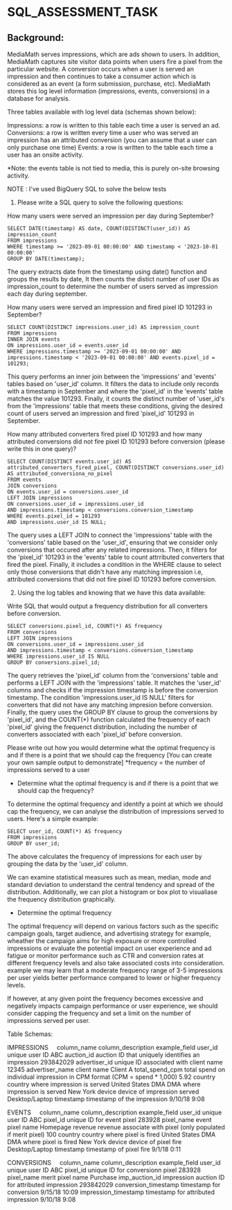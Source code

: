 # SQL_ASSESSMENT_TASK

## Background:

MediaMath serves impressions, which are ads shown to users. In addition, MediaMath captures site visitor data points when users fire a pixel from the particular website. A conversion occurs when a user is served an impression and then continues to take a consumer action which is considered as an event (a form submission, purchase, etc). MediaMath stores this log level information (impressions, events, conversions) in a database for analysis.

Three tables available with log level data (schemas shown below):

Impressions: a row is written to this table each time a user is served an ad.
Conversions: a row is written every time a user who was served an impression has an attributed conversion (you can assume that a user can only purchase one time)
Events: a row is written to the table each time a user has an onsite activity. 

*Note: the events table is not tied to media, this is purely on-site browsing activity.

NOTE : I've used BigQuery SQL to solve the below tests

1. Please write a SQL query to solve the following questions:

How many users were served an impression per day during September?

```
SELECT DATE(timestamp) AS date, COUNT(DISTINCT(user_id)) AS impression_count 
FROM impressions
WHERE timestamp >= '2023-09-01 00:00:00' AND timestamp < '2023-10-01 00:00:00'
GROUP BY DATE(timestamp);
```

The query extracts date from the timestamp using date() function and groups the results by date, It then counts the distict number of user IDs as impression_count to determine the number of users served as impression each day during september.

How many users were served an impression and fired pixel ID 101293 in September?

```
SELECT COUNT(DISTINCT impressions.user_id) AS impression_count
FROM impressions
INNER JOIN events
ON impressions.user_id = events.user_id
WHERE impressions.timestamp >= '2023-09-01 00:00:00' AND impressions.timestamp < '2023-09-01 00:00:00' AND events.pixel_id = 101293;
```

This query performs an inner join between the 'impressions' and 'events' tables based on 'user_id' column. It filters the data to include only records with a timestamp in September and where the 'pixel_id' in the 'events' table matches the value 101293. Finally, it counts the distinct number of 'user_id's from the 'impressions' table that meets these conditions, giving the desired count of users served an impression and fired 'pixel_id' 101293 in September.

How many attributed converters fired pixel ID 101293 and how many attributed conversions did not fire pixel ID 101293 before conversion (please write this in one query)?

```
SELECT COUNT(DISTINCT events.user_id) AS attributed_converters_fired_pixel, COUNT(DISTINCT conversions.user_id) AS attributed_conversiona_no_pixel 
FROM events
JOIN conversions
ON events.user_id = conversions.user_id
LEFT JOIN impressions
ON conversions.user_id = impressions.user_id
AND impressions.timestamp < conversions.conversion_timestamp
WHERE events.pixel_id = 101293
AND impressions.user_id IS NULL;
```

The query uses a LEFT JOIN to connect the 'impressions' table with the 'conversions' table based on the 'user_id', ensuring that we consider only conversions that occured after any related impressions. Then, it filters for the 'pixel_id' 101293 in the 'events' table to count attrributed converters that fired the pixel. Finally, it includes a condition in the WHERE clause to select only those conversions that didn't have any matching impression i.e, attributed conversions that did not fire pixel ID 101293 before conversion.

2. Using the log tables and knowing that we have this data available:

Write SQL that would output a frequency distribution for all converters before conversion. 

```
SELECT conversions.pixel_id, COUNT(*) AS frequency
FROM conversions
LEFT JOIN impressions
ON conversions.user_id = impressions.user_id
AND impressions.timestamp < conversions.conversion_timestamp
WHERE impressions.user_id IS NULL
GROUP BY conversions.pixel_id;
```

The query retrieves the 'pixel_id' column from the 'conversions' table and performs a LEFT JOIN with the 'impressions' table. It matches the 'user_id' columns and checks if the impression timestamp is before the conversion timestamp. The condition 'impressions.user_id IS NULL' filters for converters that did not have any matching impresion before conversion. Finally, the query uses the GROUP BY clause to group the conversions by 'pixel_id', and the COUNT(*) function calculated the frequency of each 'pixel_id' giving the frequenct distribution, including the number of converters associated with each 'pixel_id' before conversion.

Please write out how you would determine what the optimal frequency is and if there is a point that we should cap the frequency [You can create your own sample output to demonstrate]
*frequency = the number of impressions served to a user

- Determine what the optimal frequency is and if there is a point that we should cap the frequency?

To determine the optimal frequency and identify a point at which we should cap the frequency, we can analyse the distribution of impressions served to users. Here's a simple example:

```
SELECT user_id, COUNT(*) AS frequency
FROM impressions
GROUP BY user_id;
```

The above calculates the frequency of impressions for each user by grouping the data by the 'user_id' column.

We can examine statistical measures such as mean, median, mode and standard deviation to understand the central tendency and spread of the distribution. Additionally, we can plot a histogram or box plot to visualiase the frequency distribution graphically.

- Determine the optimal frequency

The optimal frequency will depend on various factors such as the specific campaign goals, target audience, and advertising strategy for example, wheather the campaign aims for high exposure or more controlled impressions or evaluate the potential impact on user experience and ad fatigue or monitor performance such as CTR and conversion rates at different frequency levels and also take associated costs into consideration. example we may learn that a moderate frequency range of 3-5 impressions per user yields better performance compared to lower or higher frequency levels.

If however, at any given point the frequency becomes excessive and negatively impacts campaign performance or user experience, we should consider capping the frequency and set a limit on the number of impressions served per user.

Table Schemas:

IMPRESSIONS	 	 
column_name	column_description	example_field
user_id	unique user ID 	ABC
auction_id	auction ID that uniquely identifies an impression	293842029
advertiser_id	unique ID associated with client name	12345
advertiser_name	client name	Client A
total_spend_cpm	total spend on individual impression in CPM format (CPM = spend * 1,000)	5.92
country	country where impression is served	United States
DMA	DMA where impression is served	New York
device	device of impression served 	Desktop/Laptop
timestamp	timestamp of the impression	9/10/18 9:08
		
EVENTS	 	 
column_name	column_description	example_field
user_id	unique user ID 	ABC
pixel_id	unique ID for event pixel	283928
pixel_name	event pixel name	Homepage
revenue	revenue associate with pixel (only populated if merit pixel)	100
country	country where pixel is fired	United States
DMA	DMA where pixel is fired	New York
device	device of pixel fire	Desktop/Laptop
timestamp	timestamp of pixel fire	9/1/18 0:11
		
CONVERSIONS	 	 
column_name	column_description	example_field
user_id	unique user ID 	ABC
pixel_id	unique ID for conversionn pixel	283928
pixel_name	merit pixel name	Purchase
imp_auction_id	impression auction ID for attributed impression	293842029
conversion_timestamp	timestamp for conversion	9/15/18 10:09
impression_timestamp	timestamp for attributed impression	9/10/18 9:08
